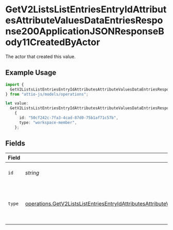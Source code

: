# GetV2ListsListEntriesEntryIdAttributesAttributeValuesDataEntriesResponse200ApplicationJSONResponseBody11CreatedByActor

The actor that created this value.

## Example Usage

```typescript
import {
  GetV2ListsListEntriesEntryIdAttributesAttributeValuesDataEntriesResponse200ApplicationJSONResponseBody11CreatedByActor,
} from "attio-js/models/operations";

let value:
  GetV2ListsListEntriesEntryIdAttributesAttributeValuesDataEntriesResponse200ApplicationJSONResponseBody11CreatedByActor =
    {
      id: "50cf242c-7fa3-4cad-87d0-75b1af71c57b",
      type: "workspace-member",
    };
```

## Fields

| Field                                                                                                                                                                                                                                                              | Type                                                                                                                                                                                                                                                               | Required                                                                                                                                                                                                                                                           | Description                                                                                                                                                                                                                                                        |
| ------------------------------------------------------------------------------------------------------------------------------------------------------------------------------------------------------------------------------------------------------------------ | ------------------------------------------------------------------------------------------------------------------------------------------------------------------------------------------------------------------------------------------------------------------ | ------------------------------------------------------------------------------------------------------------------------------------------------------------------------------------------------------------------------------------------------------------------ | ------------------------------------------------------------------------------------------------------------------------------------------------------------------------------------------------------------------------------------------------------------------ |
| `id`                                                                                                                                                                                                                                                               | *string*                                                                                                                                                                                                                                                           | :heavy_minus_sign:                                                                                                                                                                                                                                                 | An ID to identify the actor.                                                                                                                                                                                                                                       |
| `type`                                                                                                                                                                                                                                                             | [operations.GetV2ListsListEntriesEntryIdAttributesAttributeValuesDataEntriesResponse200ApplicationJSONResponseBody11Type](../../models/operations/getv2listslistentriesentryidattributesattributevaluesdataentriesresponse200applicationjsonresponsebody11type.md) | :heavy_minus_sign:                                                                                                                                                                                                                                                 | The type of actor. [Read more information on actor types here](/docs/actors).                                                                                                                                                                                      |